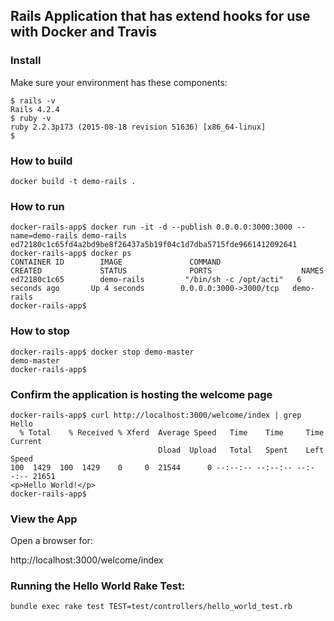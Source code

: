 ## Rails Application that has extend hooks for use with Docker and Travis 

### Install

Make sure your environment has these components:

```
$ rails -v
Rails 4.2.4
$ ruby -v
ruby 2.2.3p173 (2015-08-18 revision 51636) [x86_64-linux]
$ 
```

### How to build

```
docker build -t demo-rails .
```

### How to run

```
docker-rails-app$ docker run -it -d --publish 0.0.0.0:3000:3000 --name=demo-rails demo-rails
ed72180c1c65fd4a2bd9be8f26437a5b19f04c1d7dba5715fde9661412092641
docker-rails-app$ docker ps
CONTAINER ID        IMAGE               COMMAND                  CREATED             STATUS              PORTS                    NAMES
ed72180c1c65        demo-rails         "/bin/sh -c /opt/acti"   6 seconds ago       Up 4 seconds        0.0.0.0:3000->3000/tcp   demo-rails
docker-rails-app$ 
```

### How to stop

```
docker-rails-app$ docker stop demo-master
demo-master
docker-rails-app$
```

### Confirm the application is hosting the welcome page

```
docker-rails-app$ curl http://localhost:3000/welcome/index | grep Hello
  % Total    % Received % Xferd  Average Speed   Time    Time     Time  Current
                                 Dload  Upload   Total   Spent    Left  Speed
100  1429  100  1429    0     0  21544      0 --:--:-- --:--:-- --:--:-- 21651
<p>Hello World!</p>
docker-rails-app$ 
```

### View the App

Open a browser for:

http://localhost:3000/welcome/index

### Running the Hello World Rake Test:

```
bundle exec rake test TEST=test/controllers/hello_world_test.rb
```

